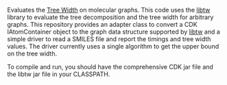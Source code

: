 Evaluates the [Tree Width](http://en.wikipedia.org/wiki/Tree_decomposition#Treewidth) on molecular graphs. This code
uses the [libtw](http://www.treewidth.com/) library to evaluate the tree decomposition and the tree width for
arbitrary graphs. This repository provides an adapter class to convert a CDK IAtomContainer object to the graph
data structure supported by [libtw](http://www.treewidth.com/) and a simple driver to read a SMILES file
and report the timings and tree width values. The driver currently uses a single algorithm to get the upper
bound on the tree width.

To compile and run, you should have the comprehensive CDK jar file and the libtw jar file in your CLASSPATH.
